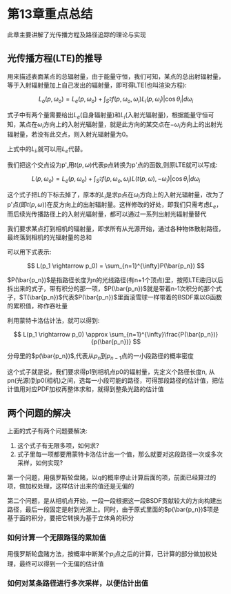 # 第13章重点总结

此章主要讲解了光传播方程及路径追踪的理论与实现

## 光传播方程(LTE)的推导

用来描述表面某点的总辐射量，由于能量守恒，我们可知，某点的总出射辐射量，等于入射辐射量加上自己发出的辐射量，即可得LTE(也叫渲染方程):

$$
 L_o(p, \omega_o) = L_e(p, \omega_o) + \int_{S^2}f(p, \omega_o,\omega_i)L_i(p,\omega_i)|\cos \theta_i|d\omega_i
$$

式子中有两个量需要给出$L_e$(自身辐射量)和$L_i$(入射光辐射量)，根据能量守恒可知，某点在$\omega_i$方向上的入射光辐射量，就是此方向的某交点在$-\omega_i$方向上的出射光辐射量，若没有此交点，则入射光辐射量为0。

上式中的$L_i$,就可以用$L_e$代替。

我们把这个交点设为p',用$t(p,\omega)$代表p点转换为p'点的函数,则原LTE就可以写成:

$$
 L(p, \omega_o) = L_e(p, \omega_o) + \int_{S^2}f(p, \omega_o,\omega_i)L(t(p, \omega), -\omega_i)|\cos \theta_i|d\omega_i
$$

这个式子把L的下标去掉了，原本的$L_i$是求p点在$\omega_i$方向上的入射光辐射量，改为了p'点(即$t(p, \omega)$)在反方向上的出射辐射量。这样修改的好处，即我们只需考虑$L_e$，而后续光传播路径上的入射光辐射量，都可以通过一系列出射光辐射量替代

我们要求某点打到相机的辐射量，即求所有从光源开始，通过各种物体散射路径，最终落到相机的光辐射量的总和

可以用下式表示:

$$
L(p_1 \rightarrow p_0) = \sum_{n=1}^{\infty}P(\bar{p_n})
$$

$P(\bar{p_n})$是指路径长度为n的光线路径(有n+1个顶点)里，按照LTE递归以后拆出来的式子，带有积分的那一项，$P(\bar{p_n})$就是带着n-1次积分的那个式子，$T(\bar{p_n})$代表$P(\bar{p_n})$里面滚雪球一样带着的BSDF乘以G函数的累积值，称作吞吐量

利用蒙特卡洛估计法，就可以得到:

$$
L(p_1 \rightarrow p_0) \approx \sum_{n=1}^{\infty}\frac{P(\bar{p_n})}{p(\bar{p_n})}
$$

分母里的$p(\bar{p_n})$,代表从$p_n$到$p_{n-1}$点的一小段路径的概率密度

这个式子就是说，我们要求得p1到相机点p0的辐射量，先定义个路径长度n, 从pn(光源)到p0(相机)之间，选每一小段可能的路径，可得那段路径的估计值，把估计值用对应PDF加权再整体求和，就得到整条光路的估计值

## 两个问题的解决

上面的式子有两个问题要解决:

1. 这个式子有无限多项，如何求?
2. 式子里每一项都要用蒙特卡洛估计出一个值，那么就要对这段路径一次或多次采样，如何实现?

第一个问题，用俄罗斯轮盘赌，以q的概率停止计算后面的项，前面已经算过的项，做加权处理，这样估计出来的值还是无偏的

第二个问题，是从相机点开始，一段一段根据这一段BSDF贡献较大的方向构建出路径，最后一段固定是射到光源上。同时，由于原式里面的$p(\bar{p_n})$项是基于面的积分，要把它转换为基于立体角的积分

### 如何计算一个无限路径的累加值

用俄罗斯轮盘赌方法，按概率中断某个$p_i$点之后的计算，已计算的部分做加权处理，最终可以得到一个无偏的估计值

### 如何对某条路径进行多次采样，以便估计出值

